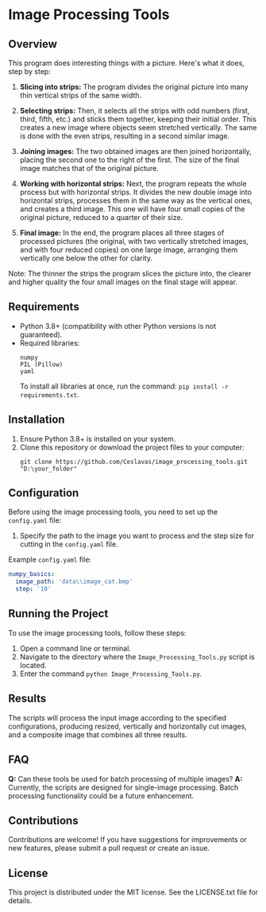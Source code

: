 # Image Processing Tools


## Overview
This program does interesting things with a picture. Here's what it does, step by step:

1. **Slicing into strips:** The program divides the original picture into many thin vertical strips of the same width.

2. **Selecting strips:** Then, it selects all the strips with odd numbers (first, third, fifth, etc.) and sticks them together, keeping their initial order. This creates a new image where objects seem stretched vertically. The same is done with the even strips, resulting in a second similar image.

3. **Joining images:** The two obtained images are then joined horizontally, placing the second one to the right of the first. The size of the final image matches that of the original picture.

4. **Working with horizontal strips:** Next, the program repeats the whole process but with horizontal strips. It divides the new double image into horizontal strips, processes them in the same way as the vertical ones, and creates a third image. This one will have four small copies of the original picture, reduced to a quarter of their size.

5. **Final image:** In the end, the program places all three stages of processed pictures (the original, with two vertically stretched images, and with four reduced copies) on one large image, arranging them vertically one below the other for clarity.

Note: The thinner the strips the program slices the picture into, the clearer and higher quality the four small images on the final stage will appear.


## Requirements
- Python 3.8+ (compatibility with other Python versions is not guaranteed).
- Required libraries:
  ```
  numpy
  PIL (Pillow)
  yaml
  ```
  To install all libraries at once, run the command: `pip install -r requirements.txt`.


## Installation
1. Ensure Python 3.8+ is installed on your system.
2. Clone this repository or download the project files to your computer:
   ```
   git clone https://github.com/Ceslavas/image_processing_tools.git "D:\your_folder"
   ```


## Configuration
Before using the image processing tools, you need to set up the `config.yaml` file:
1. Specify the path to the image you want to process and the step size for cutting in the `config.yaml` file.

Example `config.yaml` file:
```yaml
numpy_basics:
  image_path: 'data\\image_cat.bmp'
  step: '10'
```


## Running the Project
To use the image processing tools, follow these steps:
1. Open a command line or terminal.
2. Navigate to the directory where the `Image_Processing_Tools.py` script is located.
3. Enter the command `python Image_Processing_Tools.py`.


## Results
The scripts will process the input image according to the specified configurations, producing resized, vertically and horizontally cut images, and a composite image that combines all three results.


## FAQ
**Q:** Can these tools be used for batch processing of multiple images?
**A:** Currently, the scripts are designed for single-image processing. Batch processing functionality could be a future enhancement.


## Contributions
Contributions are welcome! If you have suggestions for improvements or new features, please submit a pull request or create an issue.


## License
This project is distributed under the MIT license. See the LICENSE.txt file for details.
